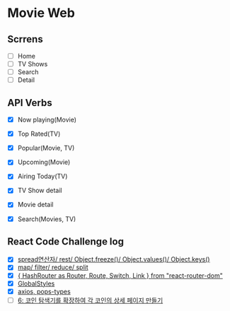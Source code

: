 # Movie Web

## Scrrens

- [ ] Home
- [ ] TV Shows
- [ ] Search
- [ ] Detail

## API Verbs

- [x] Now playing(Movie)
- [x] Top Rated(TV)
- [x] Popular(Movie, TV)
- [x] Upcoming(Movie)
- [x] Airing Today(TV)
- [x] TV Show detail
- [x] Movie detail
- [x] Search(Movies, TV)


## React Code Challenge log

- [x] [spread연산자/ rest/ Object.freeze()/ Object.values()/ Object.keys() ](https://codesandbox.io/s/day-one-blueprint-forked-747fc?file=/src/index.js)
- [x] [map/ filter/ reduce/ split](https://codesandbox.io/s/day-two-blueprint-forked-jpnvz)
- [x] [{ HashRouter as Router, Route, Switch, Link } from "react-router-dom"](https://codesandbox.io/s/day-three-blueprint-forked-xv9du?file=/src/Components/Router.js)
- [x] [GlobalStyles](https://codesandbox.io/s/day-four-boilerplate-forked-04oxy?file=/src/Components/GlobalStyles.js)
- [x] [axios, pops-types](https://codesandbox.io/s/day-five-blueprint-forked-18yt9?file=/src/Screens/Prices/PricesPresenter.js)
- [ ] [6: 코인 탐색기를 확장하여 각 코인의 상세 페이지 만들기](https://codesandbox.io/s/day-five-solution-forked-6gel3?file=/src/Components/Loader.js)
